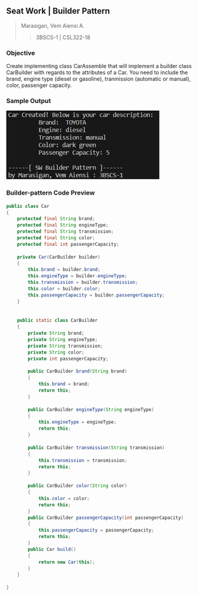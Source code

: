 ## Seat Work | Builder Pattern
> Marasigan, Vem Aiensi A.
>> 3BSCS-1 | CSL322-18

### Objective

Create implementing class CarAssemble  that will implement a builder class CarBuilder with regards to the attributes of a Car.  You need to include the brand, engine type (diesel or gasoline), tranmission (automatic or manual),  color, passenger capacity.


### Sample Output
![](resultPage.png)


### Builder-pattern Code Preview
``` java
public class Car 
{
    protected final String brand;
    protected final String engineType;
    protected final String transmission;
    protected final String color;
    protected final int passengerCapacity;

    private Car(CarBuilder builder)
    {
        this.brand = builder.brand;
        this.engineType = builder.engineType;
        this.transmission = builder.transmission;
        this.color = builder.color;
        this.passengerCapacity = builder.passengerCapacity;
    }


    public static class CarBuilder
    {
        private String brand;
        private String engineType;
        private String transmission;
        private String color;
        private int passengerCapacity;

        public CarBuilder brand(String brand)
        {
            this.brand = brand;
            return this;
        }

        public CarBuilder engineType(String engineType)
        {
            this.engineType = engineType;
            return this;
        }

        public CarBuilder transmission(String transmission)
        {
            this.transmission = transmission;
            return this;
        }

        public CarBuilder color(String color)
        {
            this.color = color;
            return this;
        }
        public CarBuilder passengerCapacity(int passengerCapacity)
        {
            this.passengerCapacity = passengerCapacity;
            return this;
        }
        public Car build()
        {
            return new Car(this);
        }
    }
    
}

```

